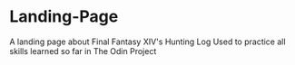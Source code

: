 # Landing-Page
A landing page about Final Fantasy XIV's Hunting Log 
Used to practice all skills learned so far in The Odin Project